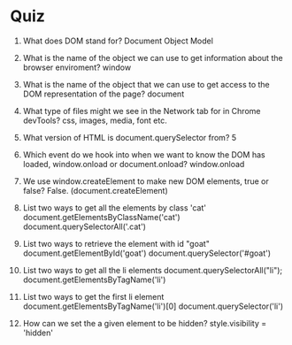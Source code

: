 # Quiz

1. What does DOM stand for?
  Document Object Model

2. What is the name of the object we can use to get information about the browser enviroment?
  window

3. What is the name of the object that we can use to get access to the DOM representation of the page?
  document
  
4. What type of files might we see in the Network tab for in Chrome devTools?
  css, images, media, font etc.

5. What version of HTML is document.querySelector from?
  5

6. Which event do we hook into when we want to know the DOM has loaded, window.onload or document.onload?
  window.onload

7. We use window.createElement to make new DOM elements, true or false?
  False. (document.createElement)

8. List two ways to get all the elements by class 'cat'
  document.getElementsByClassName('cat')
  document.querySelectorAll('.cat')

9. List two ways to retrieve the element with id "goat"
  document.getElementById('goat')
  document.querySelector('#goat')

10. List two ways to get all the li elements
  document.querySelectorAll("li");
  document.getElementsByTagName('li')

11. List two ways to get the first li element
  document.getElementsByTagName('li')[0]
  document.querySelector('li')

12. How can we set the a given element to be hidden?
  style.visibility = 'hidden'

